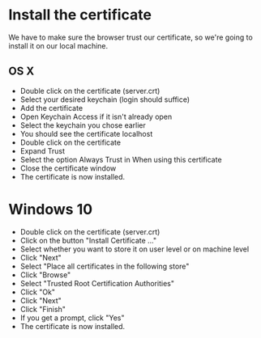 # Install the certificate

We have to make sure the browser trust our certificate, so we're going to install it on our local machine.

## OS X

* Double click on the certificate (server.crt)
* Select your desired keychain (login should suffice)
* Add the certificate
* Open Keychain Access if it isn't already open
* Select the keychain you chose earlier
* You should see the certificate localhost
* Double click on the certificate
* Expand Trust
* Select the option Always Trust in When using this certificate
* Close the certificate window
* The certificate is now installed.

# Windows 10

* Double click on the certificate (server.crt)
* Click on the button "Install Certificate …"
* Select whether you want to store it on user level or on machine level
* Click "Next"
* Select "Place all certificates in the following store"
* Click "Browse"
* Select "Trusted Root Certification Authorities"
* Click "Ok"
* Click "Next"
* Click "Finish"
* If you get a prompt, click "Yes"
* The certificate is now installed.
